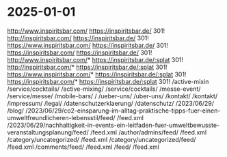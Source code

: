 # 2025-01-01
http://www.inspiritsbar.com/	https://inspiritsbar.de/	301!
http://inspiritsbar.com/	https://inspiritsbar.de/	301!
https://www.inspiritsbar.com/	https://inspiritsbar.de/	301!
https://inspiritsbar.com/	https://inspiritsbar.de/	301!
http://www.inspiritsbar.com/*	https://inspiritsbar.de/:splat	301!
http://inspiritsbar.com/*	https://inspiritsbar.de/:splat	301!
https://www.inspiritsbar.com/*	https://inspiritsbar.de/:splat	301!
https://inspiritsbar.com/*	https://inspiritsbar.de/:splat	301!
/active-mixin	/service/cocktails/
/active-mixing/	/service/cocktails/
/messe-event/	/service/messe/
/mobile-bars/	/
/ueber-uns/	/uber-uns/
/kontakt/	/kontakt/
/impressum/	/legal/
/datenschutzerklaerung/	/datenschutz/
/2023/06/29/	/blog/
/2023/06/29/co2-einsparung-im-alltag-praktische-tipps-fuer-einen-umweltfreundlicheren-lebensstil/feed/	/feed.xml
/2023/06/29/nachhaltigkeit-in-events-ein-leitfaden-fuer-umweltbewusste-veranstaltungsplanung/feed/	/feed.xml
/author/admins/feed/	/feed.xml
/category/uncategorized/	/feed.xml
/category/uncategorized/feed/	/feed.xml
/comments/feed/	/feed.xml
/feed/	/feed.xml